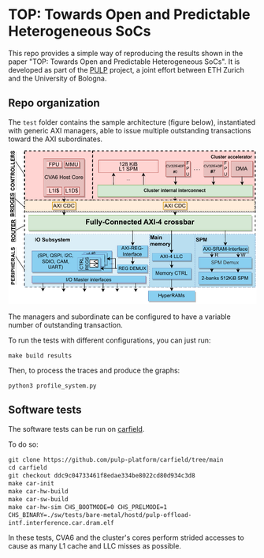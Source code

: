 # TOP: Towards Open and Predictable Heterogeneous SoCs

This repo provides a simple way of reproducing the results shown in the paper "TOP: Towards Open and Predictable Heterogeneous SoCs".
It is developed as part of the [PULP](https://pulp-platform.org/) project, a joint effort between ETH Zurich and the University of Bologna.

## Repo organization

The `test` folder contains the sample architecture (figure below), instantiated with generic AXI managers, able to issue multiple
outstanding transactions toward the AXI subordinates. 

![target-arch](./docs/target-arch-1.png)

The managers and subordinate can be configured to have a variable number of outstanding transaction.

To run the tests with different configurations, you can just run:

```
make build results

```

Then, to process the traces and produce the graphs:

```
python3 profile_system.py

```

## Software tests

The software tests can be run on [carfield](https://github.com/pulp-platform/carfield/tree/main).

To do so:

```
git clone https://github.com/pulp-platform/carfield/tree/main
cd carfield
git checkout ddc9c04733461f8edae334be8022cd80d934c3d8
make car-init
make car-hw-build
make car-sw-build
make car-hw-sim CHS_BOOTMODE=0 CHS_PRELMODE=1 CHS_BINARY=./sw/tests/bare-metal/hostd/pulp-offload-intf.interference.car.dram.elf 
```

In these tests, CVA6 and the cluster's cores perform strided accesses to cause as many L1 cache and LLC misses as possible.